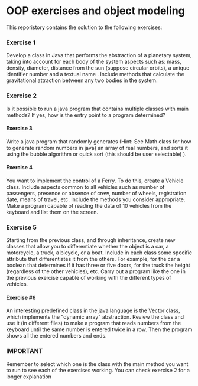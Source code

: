 # OOP exercises and object modeling

This reporistory contains the solution to the following exercises:

### Exercise 1
Develop a class in Java that performs the abstraction of a planetary system, taking into account for each body of the system aspects such as: mass, density, diameter, distance from the sun (suppose circular orbits), a unique identifier number and a textual name . Include methods that calculate the gravitational attraction between any two bodies in the system.

### Exercise 2
Is it possible to run a java program that contains multiple classes with main methods? If yes, how is the entry point to a program determined?

#### Exercise 3
Write a java program that randomly generates (Hint: See Math class for how to generate random numbers in java) an array of real numbers, and sorts it using the bubble algorithm or quick sort (this should be user selectable) ).

#### Exercise 4
You want to implement the control of a Ferry. To do this, create a Vehicle class. Include aspects common to all vehicles such as number of passengers, presence or absence of crew, number of wheels, registration date, means of travel, etc. Include the methods you consider appropriate. Make a program capable of reading the data of 10 vehicles from the keyboard and list them on the screen.

### Exercise 5
Starting from the previous class, and through inheritance, create new classes that allow you to differentiate whether the object is a car, a motorcycle, a truck, a bicycle, or a boat. Include in each class some specific attribute that differentiates it from the others. For example, for the car a boolean that determines if it has three or five doors, for the truck the height (regardless of the other vehicles), etc. Carry out a program like the one in the previous exercise capable of working with the different types of vehicles.

#### Exercise #6
An interesting predefined class in the java language is the Vector class, which implements the "dynamic array" abstraction. Review the class and use it (in different files) to make a program that reads numbers from the keyboard until the same number is entered twice in a row. Then the program shows all the entered numbers and ends.

### IMPORTANT

Remember to select which one is the class with the main method  you want to run to see each of the exercises working. You can check exercise 2 for a longer explanation





 

